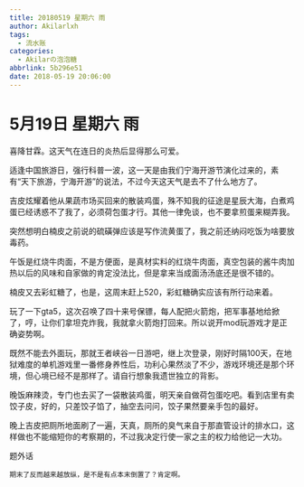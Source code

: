 ```yaml
---
title: 20180519 星期六 雨
author: Akilarlxh
tags:
  - 流水账
categories:
  - Akilarの泡泡糖
abbrlink: 5b296e51
date: 2018-05-19 20:06:00
---
```

# 5月19日 星期六 雨

喜降甘霖。这天气在连日的炎热后显得那么可爱。

适逢中国旅游日，强行科普一波，这一天是由我们宁海开游节演化过来的，素有“天下旅游，宁海开游”的说法，不过今天这天气是去不了什么地方了。

吉皮炫耀着他从果蔬市场买回来的散装鸡蛋，殊不知我的征途是星辰大海，白煮鸡蛋已经诱惑不了我了，必须荷包蛋才行。其他一律免谈，也不要拿煎蛋来糊弄我。

突然想明白楠皮之前说的硫磺弹应该是写作流黄蛋了，我之前还纳闷吃饭为啥要放毒药。

午饭是红烧牛肉面，不是方便面，是真材实料的红烧牛肉面，真空包装的酱牛肉加热以后的风味和自家做的肯定没法比，但是拿来当成面汤汤底还是很不错的。

楠皮又去彩虹糖了，也是，这周末赶上520，彩虹糖确实应该有所行动来着。

玩了一下gta5，这次召唤了四十来号保镖，每人配把火箭炮，把军事基地给掀了，哼，让你们拿坦克炸我，我就拿火箭炮打回来。所以说开mod玩游戏才是正确姿势啊。

既然不能去外面玩，那就王者峡谷一日游吧，继上次登录，刚好时隔100天，在地狱难度的单机游戏里一番修身养性后，功利心果然淡了不少，游戏环境还是那个环境，但心境已经不是那样了。请自行想象我遗世独立的背影。

晚饭麻辣烫，专门也去买了一袋散装鸡蛋，明天亲自做荷包蛋吃吧。看到店里有卖饺子皮，好的，只差饺子馅了，抽空去问问，饺子果然要亲手包的最好。

晚上吉皮把厕所地面刷了一遍，天真，厕所的臭气来自于那直管设计的排水口，这样做也不能缩短你的考察期的，不过我决定行使一家之主的权力给他记一大功。

题外话
```
期末了反而越来越放纵，是不是有点本末倒置了？肯定啊。
```